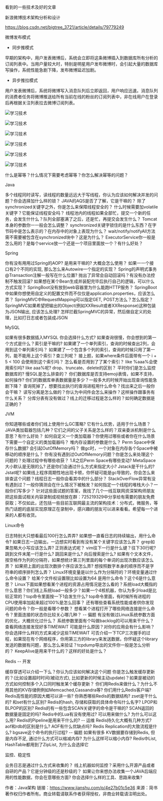 

看到的一些技术及好的文章


新浪微博技术架构分析和设计

https://blog.csdn.net/bigtree_3721/article/details/79779249



微博发布模式

- 同步推模式 

早期的架构中，用户发表微博后，系统会立即将这条微博插入到数据库所有分析的订阅列表中。当用户量较大时，特别是明星用户发布微博时，会引起大量的数据库写操作，系统性能急剧下降，发布微博延迟加剧。

- 异步推拉模式 

用户发表微博后，系统将微博写入消息队列后立即返回，用户响应迅速。消息队列的消费者任务将微博推送给所有当前在线的粉丝的订阅列表中，非在线用户在登录后再根据关注列表拉去微博订阅列表。



![学习技术](/images/jishu-1.webp)

![学习技术](/images/jishu-2.webp)

![学习技术](/images/jishu-3.webp)

![学习技术](/images/jishu-4.webp)

![学习技术](/images/jishu-5.webp)

![学习技术](/images/jishu-6.webp)



什么是幂等？什么情况下需要考虑幂等？你怎么解决幂等的问题？

Java

多个线程同时读写，读线程的数量远远大于写线程，你认为应该如何解决并发的问题？你会选择加什么样的锁？
JAVA的AQS是否了了解，它是干嘛的？
除了synchronized关键字之外，你是怎么来保障线程安全的？
什么时候需要加volatile关键字？它能保证线程安全吗？
线程池内的线程如果全部忙，提交一个新的任务，会发生什什么？队列全部塞满了之后，还是忙，再提交会发生什么？
Tomcat本身的参数你⼀一般会怎么调整？
synchronized关键字锁住的是什么东西？在字节码中是怎么表示的？在内存中的对象上表现为什么？
wait/notify/notifyAll方法需不需要被包含在synchronized块中？这是为什么？
ExecutorService你一般是怎么用的？是每个service放一个还是一个项目里面放一个？有什么好处？

Spring

你有没有⽤用过Spring的AOP? 是用来干嘛的? 大概会怎么使用？
如果⼀一个接口有2个不同的实现, 那么怎么来Autowire一个指定的实现？
Spring的声明式事务 @Transaction注解一般写在什么位置? 抛出了异常会自动回滚吗？有没有办法控制不触发回滚?
如果想在某个Bean生成并装配完毕后执行自己的逻辑，可以什么方式实现？
SpringBoot没有放到web容器里为什么能跑HTTP服务？
SpringBoot中如果你想使用自定义的配置文件而不仅仅是application.properties，应该怎么弄？
SpringMVC中RequestMapping可以指定GET, POST方法么？怎么指定？
SpringMVC如果希望把输出的Object(例如XXResult或者XXResponse)这种包装为JSON输出, 应该怎么处理?
怎样拦截SpringMVC的异常，然后做自定义的处理，比如打日志或者包装成JSON

MySQL

如果有很多数据插入MYSQL 你会选择什么方式?
如果查询很慢，你会想到的第一个方式是什么？索引是干嘛的?
如果建了一个单列索引，查询的时候查出2列，会用到这个单列索引吗？
如果建了一个包含多个列的索引，查询的时候只用了第一列，能不能用上这个索引？查三列呢？
接上题，如果where条件后面带有一个 i + 5 < 100 会使用到这个索引吗？
怎么看是否用到了了某个索引？
like %aaa%会使用索引吗? like aaa%呢?
drop、truncate、delete的区别？
平时你们是怎么监控数据库的? 慢SQL是怎么排查的？
你们数据库是否支持emoji表情，如果不支持，如何操作?
你们的数据库单表数据量是多少？一般多大的时候开始出现查询性能急剧下降？
查询死掉了，想要找出执行的查询进程用什么命令？找出来之后一般你会干嘛？
读写分离是怎么做的？你认为中间件会怎么来操作？这样操作跟事务有什么关系？
分库分表有没有做过？线上的迁移过程是怎么样的？如何确定数据是正确的？

JVM

你知道哪些或者你们线上使用什么GC策略? 它有什么优势，适用于什么场景？
JAVA类加载器包括几种？它们之间的父子关系是怎么样的？双亲委派机制是什么意思？有什么好处？
如何自定义一个类加载器？你使用过哪些或者你在什么场景下需要一个自定义的类加载器吗？
堆内存设置的参数是什么？
Perm Space中保存什么数据? 会引起OutOfMemory吗？
做gc时，一个对象在内存各个Space中被移动的顺序是什么？
你有没有遇到过OutOfMemory问题？你是怎么来处理这个问题的？处理过程中有哪些收获？
1.8之后Perm Space有哪些变动? MetaSpace大小默认是无限的么? 还是你们会通过什么方式来指定大小?
Jstack是干什么的? Jstat呢? 如果线上程序周期性地出现卡顿，你怀疑可能是gc导致的，你会怎么来排查这个问题？线程日志一般你会看其中的什么部分？
StackOverFlow异常有没有遇到过？一般你猜测会在什么情况下被触发？如何指定一个线程的堆栈大小？一般你们写多少？
针对这些面试题的答案，我找了几个一线互联网资深架构师朋友把这些面试相关内容录制成视频放在群：725219329中分享给有需要的朋友免费获取；不仅如此，还包括一些目前互联网最主流的架构技术：分布式，微服务，等热门话题的底层实现原理正在录制中，感兴趣的朋友可以进来看看。希望每一个进来的人都有收货。

Linux命令

日志特别大只想看最后100行怎么弄弄? 如果想一直看日志的持续输出，用什么命令?
如果日志一边输出，一边想实时看到有没有某个关键字应该怎么弄？
grep如果忽略大小写应该怎么弄? 正则表达式呢？
vim往下一行是什么键？往下30行呢? 跳到文件末尾一行是什么? 跳回来是什么? 向后搜索是什么?
如果有个文本文件，按空格作为列的分隔符，如果想统计第三列里面的每个单词的出现次数应该怎么弄？
如果把上面的出现次数排个序应该怎么弄? 想按照数字本身的顺序而不是字符串的顺序排列怎么弄？
Linux环境变量是以什么作为分隔符的？环境变量通过什么命令设置？
给某个文件权设置限比如设置为64 是用什么命令？这个6是什么意思？
Linux下面如果想看某个进程的资源占用情况是怎么看的？系统load大概指的什么意思？你们线上系统load一般多少？如果一个4核机器，你认为多少load是比较正常的？top命令里面按一下1会发生什么?
top命令里面，有时候所有进程的CPU使用率加起来超过100%是怎么回事？
还有哪些查看系统性能或者供你发现问题的命令？你一般是看哪个参数？
想看某个进程打开了哪些网络连接是什么命令？里面连接的状态你比较关心哪几种？ -- 偏题
有没有做过Linux系统参数方面的优化，大概优化过什么？
系统参数里面有个叫做backlog的可以用来干什么？
查看网络连接发现好多TIMEWAIT 可能是什么原因？对你的应用会有什么影响？你会选择什么样的方式来减少这些TIMEWAIT
可否介绍一下TCP三次握手的过程，如果现在有个网络程序，你用第三方的library来发送数据，你怀疑这个library发送的数据有问题，那么怎么来验证？tcpdump导出的文件你一般是怎么分析的？
KeepAlive是用来干什么的？这样的好处是什么？

Redis -- 开发

缓存穿透可以介绍一下么？你认为应该如何解决这个问题
你是怎么触发缓存更新的？(比如设置超时时间(被动方式), 比如更新的时候主动update)？如果是被动的方式如何控制多个入口同时触发某个缓存更新？
你们用Redis来做什么？为什么不用其他的KV存储例例如Memcached,Cassandra等?
你们用什么Redis客户端? Redis高性能的原因大概可以讲一些?
你熟悉哪些Redis的数据结构? zset是干什么的? 和set有什么区别?
Redis的hash, 存储和获取的具体命令叫什么名字?
LPOP和BLPOP的区别?
Redis的有一些包含SCAN关键字的命令是干嘛的? SCAN返回的数据量是固定的吗?
Redis中的Lua有没有使用过? 可以用来做什么? 为什么可以这么用?
Redis的Pipeline是用来干什么的? -- 运维
Redis持久化大概有几种方式? aof和rdb的区别是什么? AOF有什么优缺点吗?
Redis Replication的大致流程是什么? bgsave这个命令的执行过程? -- 偏题
如果有很多 KV数据要存储到Redis, 但是内存不足, 通过什么方式可以缩减内存? 为什么这样可以缩小内存?
Redis中List, HashTable都用到了ZipList, 为什么会选择它

监控、稳定性

业务日志是通过什么方式来收集的？
线上机器如何监控？采用什么开源产品或者自研的产品？它是分钟级的还是秒级的？
如果让你来想办法收集一个JAVA后端应用的性能数据，你会在意哪些方面? 你会选择什么样的工具、思路来收集?

作者：Java架构
链接：https://www.jianshu.com/p/4e27b01c5e36
来源：简书
著作权归作者所有。商业转载请联系作者获得授权，非商业转载请注明出处。























